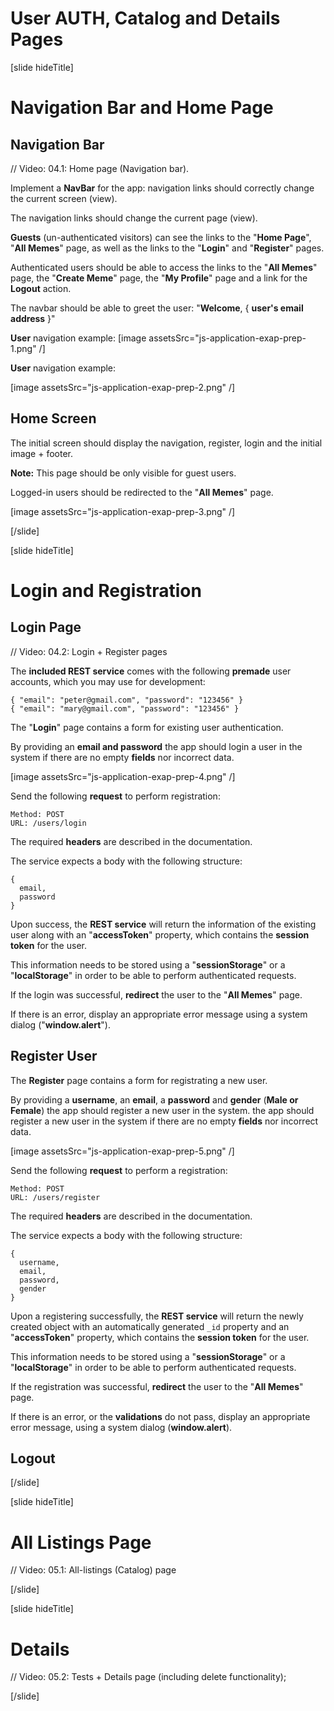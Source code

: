# User AUTH, Catalog and Details Pages

[slide hideTitle]

# Navigation Bar and Home Page

## Navigation Bar
// Video: 04.1: Home page (Navigation bar). 

Implement a **NavBar** for the app: navigation links should correctly change the current screen (view).

The navigation links should change the current page (view). 

**Guests** (un-authenticated visitors) can see the links to  the "**Home Page**", "**All Memes**" page, as well as the links to the "**Login**" and "**Register**" pages.

Authenticated users should be able to access the links to the "**All Memes**" page, the "**Create Meme**" page, the "**My Profile**" page and a link for the **Logout** action. 
 
The navbar should be able to greet the user: "**Welcome**, \{ **user's email address** \}"

**User** navigation example:
[image assetsSrc="js-application-exap-prep-1.png" /]

**User** navigation example: 

[image assetsSrc="js-application-exap-prep-2.png" /]

## Home Screen 
The initial screen should display the navigation, register, login and the initial image + footer.

**Note:** This page should be only visible for guest users. 

Logged-in users should be redirected to the "**All Memes**" page.


[image assetsSrc="js-application-exap-prep-3.png" /]

[/slide]

[slide hideTitle]
# Login and Registration

## Login Page

// Video: 04.2: Login + Register pages 

The **included REST service** comes with the following **premade** user accounts, which you may use for development:

```
{ "email": "peter@gmail.com", "password": "123456" }
{ "email": "mary@gmail.com", "password": "123456" }
```
The "**Login**" page contains a form for existing user authentication. 

By providing an **email and password** the app should login a user in the system if there are no empty **fields** nor incorrect data.

[image assetsSrc="js-application-exap-prep-4.png" /]

Send the following **request** to perform registration:
```
Method: POST
URL: /users/login
```
The required **headers** are described in the documentation. 

The service expects a body with the following structure:
```
{ 
  email,
  password
} 
```
Upon success, the **REST service** will return the information of the existing user along with an "**accessToken**" property, which contains the **session token** for the user. 

This information needs to be stored using a "**sessionStorage**" or a "**localStorage**" in order to be able to perform authenticated requests.


If the login was successful, **redirect** the user to the "**All Memes**" page.

If there is an error, display an appropriate error message using a system dialog ("**window.alert**").


## Register User 

The **Register** page contains a form for registrating a new user. 

By providing a **username**, an **email**, a **password** and **gender** (**Male or Female**) the app should register a new user in the system.  the app should register a new user in the system if there are no empty **fields** nor incorrect data.

[image assetsSrc="js-application-exap-prep-5.png" /]

Send the following **request** to perform a registration: 
```
Method: POST 
URL: /users/register 
```
The required **headers** are described in the documentation. 

The service expects a body with the following structure: 
```
{ 
  username,
  email,
  password,
  gender
} 
```
Upon a registering successfully, the **REST service** will return the newly created object with an automatically generated `_id` property and an "**accessToken**" property, which contains the **session token** for the user. 

This information needs to be stored using a "**sessionStorage**" or a "**localStorage**" in order to be able to perform authenticated requests.

If the registration was successful, **redirect** the user to the "**All Memes**" page. 

If there is an error, or the **validations** do not pass, display an appropriate error message, using a system dialog (**window.alert**).


## Logout 




[/slide]


[slide hideTitle]
# All Listings Page

// Video: 05.1: All-listings (Catalog) page 

 
[/slide]

[slide hideTitle]
# Details

// Video: 05.2: Tests + Details page (including delete functionality); 



[/slide]


